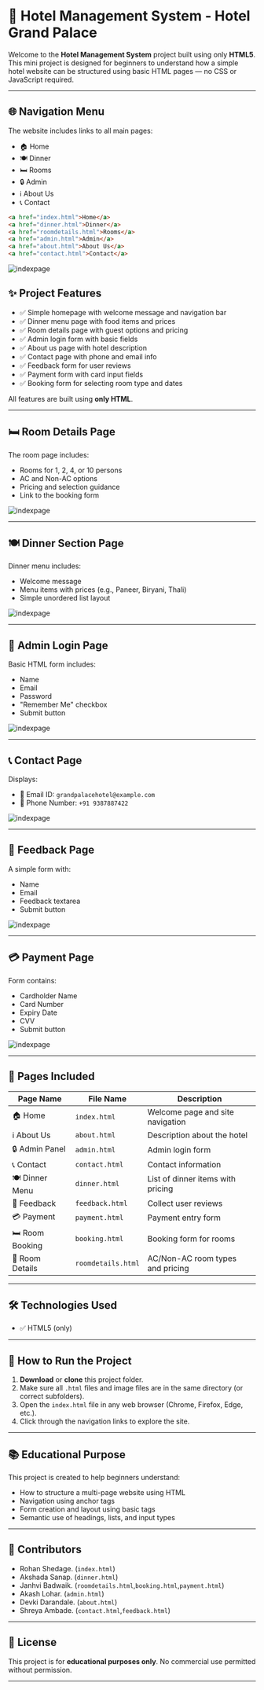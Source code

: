 
# 🏨 Hotel Management System - Hotel Grand Palace

Welcome to the **Hotel Management System** project built using only **HTML5**.  
This mini project is designed for beginners to understand how a simple hotel website can be structured using basic HTML pages — no CSS or JavaScript required.

---

## 🌐 Navigation Menu

The website includes links to all main pages:
- 🏠 Home
- 🍽️ Dinner
- 🛏️ Rooms
- 🔒 Admin
- ℹ️ About Us
- 📞 Contact

```html
<a href="index.html">Home</a>
<a href="dinner.html">Dinner</a>
<a href="roomdetails.html">Rooms</a>
<a href="admin.html">Admin</a>
<a href="about.html">About Us</a>
<a href="contact.html">Contact</a>
```
![indexpage](../images/index.png)

## ✨ Project Features

- ✅ Simple homepage with welcome message and navigation bar
- ✅ Dinner menu page with food items and prices
- ✅ Room details page with guest options and pricing
- ✅ Admin login form with basic fields
- ✅ About us page with hotel description
- ✅ Contact page with phone and email info
- ✅ Feedback form for user reviews
- ✅ Payment form with card input fields
- ✅ Booking form for selecting room type and dates

All features are built using **only HTML**.

---

## 🛏️ Room Details Page

The room page includes:
- Rooms for 1, 2, 4, or 10 persons
- AC and Non-AC options
- Pricing and selection guidance
- Link to the booking form

![indexpage](../images/Room.png)

---

## 🍽️ Dinner Section Page

Dinner menu includes:
- Welcome message
- Menu items with prices (e.g., Paneer, Biryani, Thali)
- Simple unordered list layout

![indexpage](../images/Dinner.png)

---

## 🔐 Admin Login Page

Basic HTML form includes:
- Name
- Email
- Password
- "Remember Me" checkbox
- Submit button

![indexpage](../images/Admin.png)

---

## 📞 Contact Page

Displays:
- 📧 Email ID: `grandpalacehotel@example.com`
- 📱 Phone Number: `+91 9387887422`

![indexpage](../images/contact.png)

---

## 💬 Feedback Page

A simple form with:
- Name
- Email
- Feedback textarea
- Submit button

![indexpage](../images/Feedback.png)

---

## 💳 Payment Page

Form contains:
- Cardholder Name
- Card Number
- Expiry Date
- CVV
- Submit button

![indexpage](../images/Payment.png)

---

## 📄 Pages Included

| Page Name        | File Name        | Description                                     |
|------------------|------------------|-------------------------------------------------|
| 🏠 Home           | `index.html`      | Welcome page and site navigation                |
| ℹ️ About Us       | `about.html`      | Description about the hotel                     |
| 🔒 Admin Panel   | `admin.html`      | Admin login form                                |
| 📞 Contact        | `contact.html`    | Contact information                             |
| 🍽️ Dinner Menu   | `dinner.html`     | List of dinner items with pricing               |
| 💬 Feedback       | `feedback.html`   | Collect user reviews                            |
| 💳 Payment        | `payment.html`    | Payment entry form                              |
| 🛏️ Room Booking  | `booking.html`    | Booking form for rooms                          |
| 📃 Room Details  | `roomdetails.html`| AC/Non-AC room types and pricing                |

---

## 🛠️ Technologies Used

- ✅ HTML5 (only)

---

## 🚀 How to Run the Project

1. **Download** or **clone** this project folder.
2. Make sure all `.html` files and image files are in the same directory (or correct subfolders).
3. Open the `index.html` file in any web browser (Chrome, Firefox, Edge, etc.).
4. Click through the navigation links to explore the site.

---

## 📚 Educational Purpose

This project is created to help beginners understand:
- How to structure a multi-page website using HTML
- Navigation using anchor tags
- Form creation and layout using basic tags
- Semantic use of headings, lists, and input types

---

## 👥 Contributors

- Rohan Shedage. (`index.html`)
- Akshada Sanap. (`dinner.html`)
- Janhvi Badwaik. (`roomdetails.html`,`booking.html`,`payment.html`)
- Akash Lohar. (`admin.html`)
- Devki Darandale. (`about.html`)
- Shreya Ambade. (`contact.html`,`feedback.html`)

---

## 📄 License

This project is for **educational purposes only**. No commercial use permitted without permission.

---
